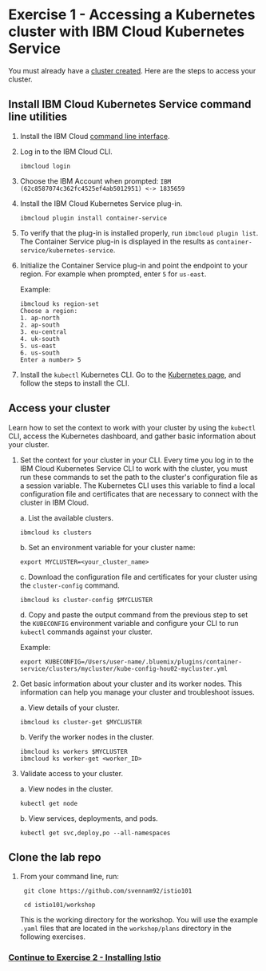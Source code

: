 # Exercise 1 - Accessing a Kubernetes cluster with IBM Cloud Kubernetes Service

You must already have a [cluster created](https://console.bluemix.net/docs/containers/container_index.html#container_index). Here are the steps to access your cluster.

## Install IBM Cloud Kubernetes Service command line utilities

1. Install the IBM Cloud [command line interface](https://cloud.ibm.com/docs/cli/reference/ibmcloud?topic=cloud-cli-install-ibmcloud-cli).
2. Log in to the IBM Cloud CLI.

   ```text
   ibmcloud login
   ```

3. Choose the IBM Account when prompted: `IBM (62c8587074c362fc4525ef4ab5012951) <-> 1835659`
4. Install the IBM Cloud Kubernetes Service plug-in.

   ```text
   ibmcloud plugin install container-service
   ```

5. To verify that the plug-in is installed properly, run `ibmcloud plugin list`. The Container Service plug-in is displayed in the results as `container-service/kubernetes-service`.
6. Initialize the Container Service plug-in and point the endpoint to your region. For example when prompted, enter `5` for `us-east`.

   Example:

   ```text
   ibmcloud ks region-set
   Choose a region:
   1. ap-north
   2. ap-south
   3. eu-central
   4. uk-south
   5. us-east
   6. us-south
   Enter a number> 5
   ```

7. Install the `kubectl` Kubernetes CLI. Go to the [Kubernetes page](https://kubernetes.io/docs/tasks/tools/install-kubectl/#install-kubectl-binary-via-curl), and follow the steps to install the CLI.

## Access your cluster

Learn how to set the context to work with your cluster by using the `kubectl` CLI, access the Kubernetes dashboard, and gather basic information about your cluster.

1. Set the context for your cluster in your CLI. Every time you log in to the IBM Cloud Kubernetes Service CLI to work with the cluster, you must run these commands to set the path to the cluster's configuration file as a session variable. The Kubernetes CLI uses this variable to find a local configuration file and certificates that are necessary to connect with the cluster in IBM Cloud.

   a. List the available clusters.

   ```text
   ibmcloud ks clusters
   ```

   b. Set an environment variable for your cluster name:

   ```text
   export MYCLUSTER=<your_cluster_name>
   ```

   c. Download the configuration file and certificates for your cluster using the `cluster-config` command.

   ```text
   ibmcloud ks cluster-config $MYCLUSTER
   ```

   d. Copy and paste the output command from the previous step to set the `KUBECONFIG` environment variable and configure your CLI to run `kubectl` commands against your cluster.

   Example:

   ```text
   export KUBECONFIG=/Users/user-name/.bluemix/plugins/container-service/clusters/mycluster/kube-config-hou02-mycluster.yml
   ```

2. Get basic information about your cluster and its worker nodes. This information can help you manage your cluster and troubleshoot issues.

   a. View details of your cluster.

   ```text
   ibmcloud ks cluster-get $MYCLUSTER
   ```

   b. Verify the worker nodes in the cluster.

   ```text
   ibmcloud ks workers $MYCLUSTER
   ibmcloud ks worker-get <worker_ID>
   ```

3. Validate access to your cluster.

   a. View nodes in the cluster.

   ```text
   kubectl get node
   ```

   b. View services, deployments, and pods.

   ```text
   kubectl get svc,deploy,po --all-namespaces
   ```

## Clone the lab repo

1. From your command line, run:

   ```text
    git clone https://github.com/svennam92/istio101

    cd istio101/workshop
   ```

   This is the working directory for the workshop. You will use the example `.yaml` files that are located in the `workshop/plans` directory in the following exercises.

### [Continue to Exercise 2 - Installing Istio](exercise-2.md)

